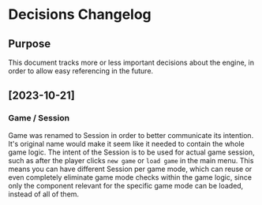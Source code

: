 ﻿# Decisions Changelog

## Purpose

This document tracks more or less important decisions about the engine, in order to allow easy referencing in the future.

## [2023-10-21]

### Game / Session
Game was renamed to Session in order to better communicate its intention.
It's original name would make it seem like it needed to contain the whole game logic.
The intent of the Session is to be used for actual game session, such as after the player clicks `new game` or `load game` in the main menu.
This means you can have different Session per game mode, which can reuse or even completely eliminate game mode checks within the game logic, since only the component relevant for the specific game mode can be loaded, instead of all of them.
